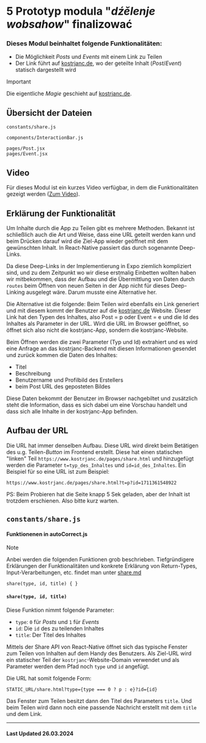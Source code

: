 # 5 Prototyp modula "_dźělenje wobsahow_" finalizować

### Dieses Modul beinhaltet folgende Funktionalitäten:

-   Die Möglichkeit _Posts_ und _Events_ mit einem Link zu Teilen
-   Der Link führt auf [kostrjanc.de](https://www.kostrjanc.de), wo der geteilte Inhalt (_Post_/_Event_) statisch dargestellt wird

> [!IMPORTANT]
> Die eigentliche _Magie_ geschieht auf [kostrjanc.de](https://www.kostrjanc.de).

## Übersicht der Dateien

```
constants/share.js

components/InteractionBar.js

pages/Post.jsx
pages/Event.jsx
```

## Video

Für dieses Modul ist ein kurzes Video verfügbar, in dem die Funktionalitäten gezeigt werden ([Zum Video](../assets/videos/05_dzelenje.mov)).

## Erklärung der Funktionalität

Um Inhalte durch die App zu Teilen gibt es mehrere Methoden. Bekannt ist schließlich auch die Art und Weise, dass eine URL geteilt werden kann und beim Drücken darauf wird die Ziel-App wieder geöffnet mit dem gewünschten Inhalt. In React-Native passiert das durch sogenannte Deep-Links.

Da diese Deep-Links in der Implementierung in Expo ziemlich kompliziert sind, und zu dem Zeitpunkt wo wir diese erstmalig Einbetten wollten haben wir mitbekommen, dass der Aufbau und die Übermittlung von Daten durch `routes` beim Öffnen von neuen Seiten in der App nicht für dieses Deep-Linking ausgelegt wäre. Darum musste eine Alternative her.

Die Alternative ist die folgende: Beim Teilen wird ebenfalls ein Link generiert und mit diesem kommt der Benutzer auf die [kostrjanc.de](https://www.kostrjanc.de) Website. Dieser Link hat den Typen des Inhaltes, also Post = p oder Event = e und die Id des Inhaltes als Parameter in der URL. Wird die URL im Browser geöffnet, so öffnet sich also nicht die kostrjanc-App, sondern die kostrjanc-Website.

Beim Öffnen werden die zwei Parameter (Typ und Id) extrahiert und es wird eine Anfrage an das kostrjanc-Backend mit diesen Informationen gesendet und zurück kommen die Daten des Inhaltes:

-   Titel
-   Beschreibung
-   Benutzername und Profilbild des Erstellers
-   beim Post URL des geposteten Bildes

Diese Daten bekommt der Benutzer im Browser nachgebiltet und zusätzlich steht die Information, dass es sich dabei um eine Vorschau handelt und dass sich alle Inhalte in der kostrjanc-App befinden.

## Aufbau der URL

Die URL hat immer denselben Aufbau. Diese URL wird direkt beim Betätigen des u.g. Teilen-_Button_ im Frontend erstellt. Diese hat einen statischen "linken" Teil `https://www.kostrjanc.de/pages/share.html` und hinzugefügt werden die Parameter `t=typ_des_Inhaltes` und `id=id_des_Inhaltes`. Ein Beispiel für so eine URL ist zum Beispiel:

```
https://www.kostrjanc.de/pages/share.html?t=p?id=1711361548922
```

PS: Beim Probieren hat die Seite knapp 5 Sek geladen, aber der Inhalt ist trotzdem erschienen. Also bitte kurz warten.

## `constants/share.js`

#### Funktionenen in autoCorrect.js

> [!NOTE]
> Anbei werden die folgenden Funktionen grob beschrieben. Tiefgründigere Erklärungen der Funktionalitäten und konkrete Erklärung von Return-Types, Input-Verarbeitungen, etc. findet man unter [share.md](../constants/CONSTANTS.md#sharejs-link)

```
share(type, id, title) { }
```

#### `share(type, id, title)`

Diese Funktion nimmt folgende Parameter:

-   `type`: `0` für _Posts_ und `1` für _Events_
-   `id`: Die `id` des zu teilenden Inhaltes
-   `title`: Der Titel des Inhaltes

Mittels der Share API von React-Native öffnet sich das typische Fenster zum Teilen von Inhalten auf dem Handy des Benutzers. Als Ziel-URL wird ein statischer Teil der `kostrjanc`-Website-Domain verwendet und als Parameter werden dem Pfad noch `type` und `id` angefügt.

Die URL hat somit folgende Form:

```
STATIC_URL/share.html?type={type === 0 ? p : e}?id={id}
```

Das Fenster zum Teilen besitzt dann den Titel des Parameters `title`. Und beim Teilen wird dann noch eine passende Nachricht erstellt mit dem `title` und dem Link.

<hr>

#### Last Updated 26.03.2024
